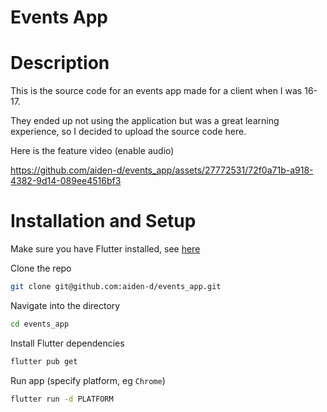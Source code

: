# Events App

# Description

This is the source code for an events app made for a client when I was 16-17.

They ended up not using the application but was a great learning experience, so I decided to upload the source code here.

Here is the feature video (enable audio)

https://github.com/aiden-d/events_app/assets/27772531/72f0a71b-a918-4382-9d14-089ee4516bf3


# Installation and Setup

Make sure you have Flutter installed, see [here](https://docs.flutter.dev/get-started/install)

Clone the repo
```bash
git clone git@github.com:aiden-d/events_app.git
```

Navigate into the directory

```bash
cd events_app
```

Install Flutter dependencies

```bash
flutter pub get
```

Run app (specify platform, eg `Chrome`)

```bash
flutter run -d PLATFORM
```
